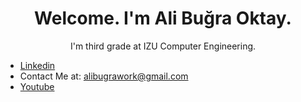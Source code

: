 <h1 align="center"> Welcome. I'm Ali Buğra Oktay. </h1>
<p align="center"> I'm third grade at IZU Computer Engineering.</p>

<ul>
  <li><a href="https://www.linkedin.com/in/alibugraoktay/">Linkedin</a></li>
  <li>Contact Me at: <a href="alibugrawork@gmail.com">alibugrawork@gmail.com</a></li>
  <li><a href="https://www.youtube.com/channel/UCJppCXZ8aZrQeq8PUBZsAHg">Youtube</a></li>
</ul>
<!--
**alibugra007/alibugra007** is a ✨ _special_ ✨ repository because its `README.md` (this file) appears on your GitHub profile.

Here are some ideas to get you started:

- 🔭 I’m currently working on ...
- 🌱 I’m currently learning ...
- 👯 I’m looking to collaborate on ...
- 🤔 I’m looking for help with ...
- 💬 Ask me about ...
- 📫 How to reach me: ...
- 😄 Pronouns: ...
- ⚡ Fun fact: ...
-->
